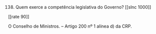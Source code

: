 138. Quem exerce a competência legislativa do Governo?
[[slnc 1000]]

[[rate 90]]

O Conselho de Ministros. – Artigo 200 nº 1 alínea d) da CRP.
